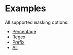 # Examples

All supported masking options:
* [Percentage](./percentage.rs) 
* [Regex](./regex.rs) 
* [Prefix](./prefix.rs) 
* [All](./all.rs) 

